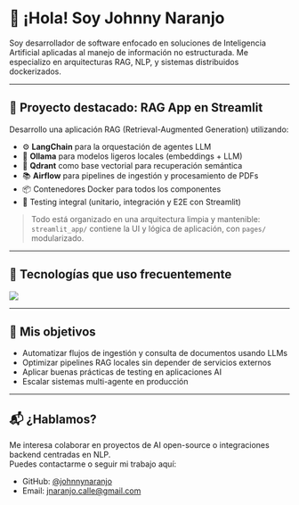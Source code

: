 # 👋 ¡Hola! Soy Johnny Naranjo

Soy desarrollador de software enfocado en soluciones de Inteligencia Artificial aplicadas al manejo de información no estructurada. Me especializo en arquitecturas RAG, NLP, y sistemas distribuidos dockerizados.

---

## 🧠 Proyecto destacado: RAG App en Streamlit

Desarrollo una aplicación RAG (Retrieval-Augmented Generation) utilizando:

- ⚙️ **LangChain** para la orquestación de agentes LLM
- 🧠 **Ollama** para modelos ligeros locales (embeddings + LLM)
- 🧲 **Qdrant** como base vectorial para recuperación semántica
- 📚 **Airflow** para pipelines de ingestión y procesamiento de PDFs
- 📦 Contenedores Docker para todos los componentes
- 🧪 Testing integral (unitario, integración y E2E con Streamlit)

> Todo está organizado en una arquitectura limpia y mantenible:  
> `streamlit_app/` contiene la UI y lógica de aplicación, con `pages/` modularizado.

---

## 🧰 Tecnologías que uso frecuentemente

<img src="https://skillicons.dev/icons?i=python,docker,streamlit,fastapi,linux,git" />

---

## 🚀 Mis objetivos

- Automatizar flujos de ingestión y consulta de documentos usando LLMs
- Optimizar pipelines RAG locales sin depender de servicios externos
- Aplicar buenas prácticas de testing en aplicaciones AI
- Escalar sistemas multi-agente en producción

---

## 📬 ¿Hablamos?

Me interesa colaborar en proyectos de AI open-source o integraciones backend centradas en NLP.  
Puedes contactarme o seguir mi trabajo aquí:

- GitHub: [@johnnynaranjo](https://github.com/tuusuario)
- Email: jnaranjo.calle@gmail.com
